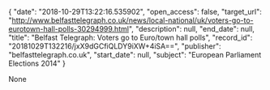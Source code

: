 {
  "date": "2018-10-29T13:22:16.535902", 
  "open_access": false, 
  "target_url": "http://www.belfasttelegraph.co.uk/news/local-national/uk/voters-go-to-eurotown-hall-polls-30294999.html", 
  "description": null, 
  "end_date": null, 
  "title": "Belfast Telegraph: Voters go to Euro/town hall polls", 
  "record_id": "20181029T132216/jxX9dGCfiQLDY9iXW+4iSA==", 
  "publisher": "belfasttelegraph.co.uk", 
  "start_date": null, 
  "subject": "European Parliament Elections 2014"
}

None